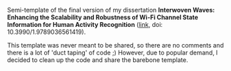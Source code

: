 Semi-template of the final version of my dissertation **Interwoven Waves: Enhancing the Scalability and Robustness of Wi-Fi Channel State Information for Human Activity Recognition** ([link](https://doi.org/10.3990/1.9789036561419), doi: 10.3990/1.9789036561419).

This template was never meant to be shared, so there are no comments and there is a lot of 'duct taping' of code ;) However, due to popular demand, I decided to clean up the code and share the barebone template.

